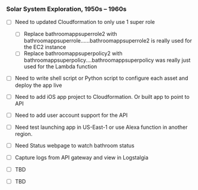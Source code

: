 ### Solar System Exploration, 1950s – 1960s

- [ ] Need to updated Cloudformation to only use 1 super role
	- [ ] Replace bathroomappsuperrole2 with bathroomappsuperrole......bathroomappsuperrole2 is really used for the EC2 instance
	- [ ] Replace bathroomappsuperpolicy2 with bathroomappsuperpolicy....bathroomappsuperpolicy was really just used for the Lambda function 

- [ ] Need to write shell script or Python script to configure each asset and deploy the app live

- [ ] Need to add iOS app project to Cloudformation. Or built app to point to API

- [ ] Need to add user account support for the API

- [ ] Need test launching app in US-East-1 or use Alexa function in another region. 

- [ ] Need Status webpage to watch bathroom status

- [ ] Capture logs from API gateway and view in Logstalgia

- [ ] TBD

- [ ] TBD













